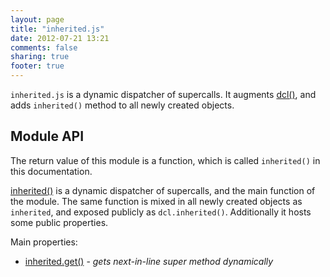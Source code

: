 ```yaml
---
layout: page
title: "inherited.js"
date: 2012-07-21 13:21
comments: false
sharing: true
footer: true
---
```


`inherited.js` is a dynamic dispatcher of supercalls. It augments [dcl()](/docs/mini_js/dcl), and adds `inherited()`
method to all newly created objects.

## Module API

The return value of this module is a function, which is called `inherited()` in this documentation.

[inherited()](/docs/inherited_js/inherited) is a dynamic dispatcher of supercalls, and the main function of the module.
The same function is mixed in all newly created objects as `inherited`, and exposed publicly as `dcl.inherited()`.
Additionally it hosts some public properties.

Main properties:

* [inherited.get()](/docs/inherited_js/get) - *gets next-in-line super method dynamically*
